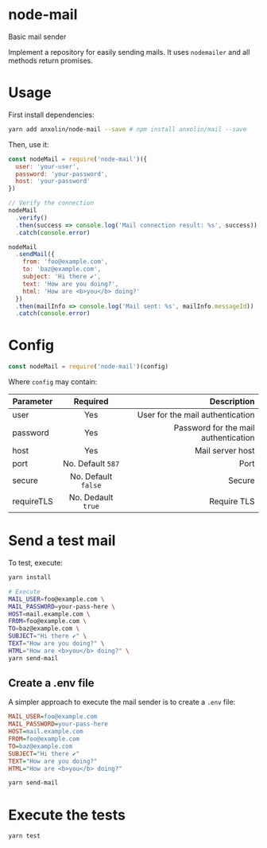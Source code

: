 # node-mail
Basic mail sender

Implement a repository for easily sending mails. 
It uses `nodemailer` and all methods return promises.

# Usage
First install dependencies:
```bash
yarn add anxolin/node-mail --save # npm install anxolin/mail --save
```

Then, use it:
```js
const nodeMail = require('node-mail')({
  user: 'your-user',
  password: 'your-password',
  host: 'your-password'
})

// Verify the connection
nodeMail
  .verify()
  .then(success => console.log('Mail connection result: %s', success))
  .catch(console.error)

nodeMail
  .sendMail({
    from: 'foo@example.com',
    to: 'baz@example.com',
    subject: 'Hi there ✔',
    text: 'How are you doing?',
    html: 'How are <b>you</b> doing?'
  })
  .then(mailInfo => console.log('Mail sent: %s', mailInfo.messageId))
  .catch(console.error)
```

# Config
```js
const nodeMail = require('node-mail')(config)
```

Where `config` may contain:

| Parameter | Required | Description  |
| ----------|:--------:| -----:|
| user | Yes | User for the mail authentication |
| password | Yes | Password for the mail authentication |
| host | Yes | Mail server host |
| port | No. Default `587` | Port |
| secure | No. Default `false` | Secure |
| requireTLS | No. Dedault `true` | Require TLS |

# Send a test mail
To test, execute:
```bash
yarn install

# Execute
MAIL_USER=foo@example.com \
MAIL_PASSWORD=your-pass-here \
HOST=mail.example.com \
FROM=foo@example.com \
TO=baz@example.com \
SUBJECT="Hi there ✔" \
TEXT="How are you doing?" \
HTML="How are <b>you</b> doing?" \
yarn send-mail
```

## Create a .env file
A simpler approach to execute the mail sender is to create a `.env` file:

```ini
MAIL_USER=foo@example.com
MAIL_PASSWORD=your-pass-here
HOST=mail.example.com
FROM=foo@example.com
TO=baz@example.com
SUBJECT="Hi there ✔"
TEXT="How are you doing?"
HTML="How are <b>you</b> doing?"
```

```bash
yarn send-mail
```

# Execute the tests
```bash
yarn test
```
